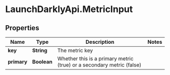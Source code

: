 # LaunchDarklyApi.MetricInput

## Properties

Name | Type | Description | Notes
------------ | ------------- | ------------- | -------------
**key** | **String** | The metric key | 
**primary** | **Boolean** | Whether this is a primary metric (true) or a secondary metric (false) | 


